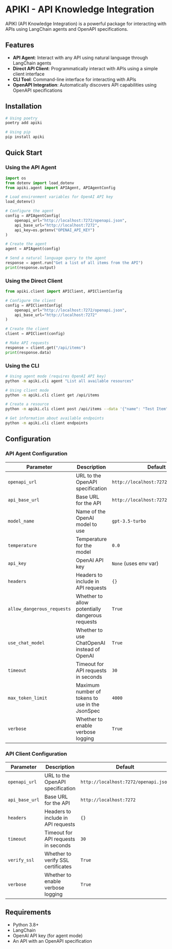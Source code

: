 # APIKI - API Knowledge Integration

APIKI (API Knowledge Integration) is a powerful package for interacting with APIs using LangChain agents and OpenAPI specifications.

## Features

- **API Agent**: Interact with any API using natural language through LangChain agents
- **Direct API Client**: Programmatically interact with APIs using a simple client interface
- **CLI Tool**: Command-line interface for interacting with APIs
- **OpenAPI Integration**: Automatically discovers API capabilities using OpenAPI specifications

## Installation

```bash
# Using poetry
poetry add apiki

# Using pip
pip install apiki
```

## Quick Start

### Using the API Agent

```python
import os
from dotenv import load_dotenv
from apiki.agent import APIAgent, APIAgentConfig

# Load environment variables for OpenAI API key
load_dotenv()

# Configure the agent
config = APIAgentConfig(
    openapi_url="http://localhost:7272/openapi.json",
    api_base_url="http://localhost:7272",
    api_key=os.getenv("OPENAI_API_KEY")
)

# Create the agent
agent = APIAgent(config)

# Send a natural language query to the agent
response = agent.run("Get a list of all items from the API")
print(response.output)
```

### Using the Direct Client

```python
from apiki.client import APIClient, APIClientConfig

# Configure the client
config = APIClientConfig(
    openapi_url="http://localhost:7272/openapi.json",
    api_base_url="http://localhost:7272"
)

# Create the client
client = APIClient(config)

# Make API requests
response = client.get("/api/items")
print(response.data)
```

### Using the CLI

```bash
# Using agent mode (requires OpenAI API key)
python -m apiki.cli agent "List all available resources"

# Using client mode
python -m apiki.cli client get /api/items

# Create a resource
python -m apiki.cli client post /api/items --data '{"name": "Test Item", "description": "Created via CLI"}'

# Get information about available endpoints
python -m apiki.cli client endpoints
```

## Configuration

### API Agent Configuration

| Parameter               | Description                                       | Default                           |
|-------------------------|---------------------------------------------------|-----------------------------------|
| `openapi_url`           | URL to the OpenAPI specification                  | `http://localhost:7272/openapi.json` |
| `api_base_url`          | Base URL for the API                              | `http://localhost:7272`           |
| `model_name`            | Name of the OpenAI model to use                   | `gpt-3.5-turbo`                   |
| `temperature`           | Temperature for the model                         | `0.0`                             |
| `api_key`               | OpenAI API key                                    | `None` (uses env var)             |
| `headers`               | Headers to include in API requests                | `{}`                              |
| `allow_dangerous_requests` | Whether to allow potentially dangerous requests | `True`                            |
| `use_chat_model`        | Whether to use ChatOpenAI instead of OpenAI        | `True`                            |
| `timeout`               | Timeout for API requests in seconds               | `30`                              |
| `max_token_limit`       | Maximum number of tokens to use in the JsonSpec   | `4000`                            |
| `verbose`               | Whether to enable verbose logging                 | `True`                            |

### API Client Configuration

| Parameter               | Description                                       | Default                           |
|-------------------------|---------------------------------------------------|-----------------------------------|
| `openapi_url`           | URL to the OpenAPI specification                  | `http://localhost:7272/openapi.json` |
| `api_base_url`          | Base URL for the API                              | `http://localhost:7272`           |
| `headers`               | Headers to include in API requests                | `{}`                              |
| `timeout`               | Timeout for API requests in seconds               | `30`                              |
| `verify_ssl`            | Whether to verify SSL certificates                | `True`                            |
| `verbose`               | Whether to enable verbose logging                 | `True`                            |

## Requirements

- Python 3.8+
- LangChain
- OpenAI API key (for agent mode)
- An API with an OpenAPI specification 